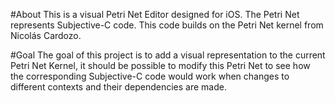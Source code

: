 #About
This is a visual Petri Net Editor designed for iOS. The Petri Net represents Subjective-C code.
This code builds on the Petri Net kernel from Nicolás Cardozo.

#Goal
The goal of this project is to add a visual representation to the current Petri Net Kernel, it should be possible to modify this Petri Net to see how the corresponding Subjective-C code would work when changes to different contexts and their dependencies are made.